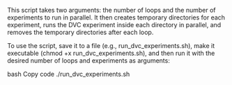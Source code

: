 This script takes two arguments: the number of loops and the number of experiments to run in parallel. It then creates temporary directories for each experiment, runs the DVC experiment inside each directory in parallel, and removes the temporary directories after each loop.

To use the script, save it to a file (e.g., run_dvc_experiments.sh), make it executable (chmod +x run_dvc_experiments.sh), and then run it with the desired number of loops and experiments as arguments:

bash
Copy code
./run_dvc_experiments.sh <number of loops> <number of experiments>
